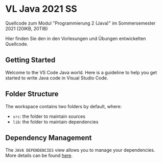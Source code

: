 # VL Java 2021 SS

Quellcode zum Modul "Programmierung 2 (Java)" im Sommersemester 2021 (20IKB, 20TIB)

Hier finden Sie den in den Vorlesungen und Übungen entwickelten Quellcode.


## Getting Started

Welcome to the VS Code Java world. Here is a guideline to help you get started to write Java code in Visual Studio Code.

## Folder Structure

The workspace contains two folders by default, where:

- `src`: the folder to maintain sources
- `lib`: the folder to maintain dependencies

## Dependency Management

The `JAVA DEPENDENCIES` view allows you to manage your dependencies. More details can be found [here](https://github.com/microsoft/vscode-java-pack/blob/master/release-notes/v0.9.0.md#work-with-jar-files-directly).
